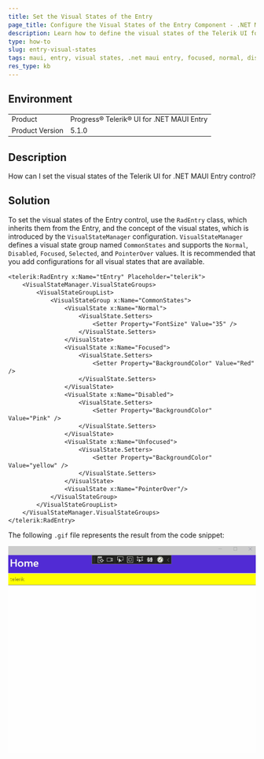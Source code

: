 ```yaml
---
title: Set the Visual States of the Entry
page_title: Configure the Visual States of the Entry Component - .NET MAUI Knowledge Base
description: Learn how to define the visual states of the Telerik UI for .NET MAUI Entry control.
type: how-to
slug: entry-visual-states
tags: maui, entry, visual states, .net maui entry, focused, normal, disabled, hover
res_type: kb
---
```


## Environment

<table>
	<tbody>
    <tr>
      <td>Product</td>
      <td>Progress® Telerik® UI for .NET MAUI Entry</td>
    </tr>
  	<tr>
  		<td>Product Version</td>
  		<td>5.1.0</td>
  	</tr>
	</tbody>
</table>


## Description

How can I set the visual states of the Telerik UI for .NET MAUI Entry control?

## Solution

To set the visual states of the Entry control, use the `RadEntry` class, which inherits them from the Entry, and the concept of the visual states, which is introduced by the `VisualStateManager` configuration. `VisualStateManager` defines a visual state group named `CommonStates` and supports the `Normal`, `Disabled`, `Focused`, `Selected`, and `PointerOver` values. It is recommended that you add configurations for all visual states that are available.

```XAML
<telerik:RadEntry x:Name="tEntry" Placeholder="telerik">
    <VisualStateManager.VisualStateGroups>
        <VisualStateGroupList>
            <VisualStateGroup x:Name="CommonStates">
                <VisualState x:Name="Normal">
                    <VisualState.Setters>
                        <Setter Property="FontSize" Value="35" />
                    </VisualState.Setters>
                </VisualState>
                <VisualState x:Name="Focused">
                    <VisualState.Setters>
                        <Setter Property="BackgroundColor" Value="Red" />
                    </VisualState.Setters>
                </VisualState>
                <VisualState x:Name="Disabled">
                    <VisualState.Setters>
                        <Setter Property="BackgroundColor" Value="Pink" />
                    </VisualState.Setters>
                </VisualState>
                <VisualState x:Name="Unfocused">
                    <VisualState.Setters>
                        <Setter Property="BackgroundColor"  Value="yellow" />
                    </VisualState.Setters>
                </VisualState>
                <VisualState x:Name="PointerOver"/>
            </VisualStateGroup>
        </VisualStateGroupList>
    </VisualStateManager.VisualStateGroups>
</telerik:RadEntry>
```


The following `.gif` file represents the result from the code snippet:

![End result for setting the visual states of the Telerik UI for .NET MAUI Entry control](images/entry-visual-states.gif)
